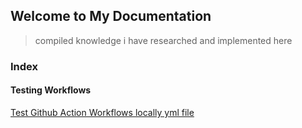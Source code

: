 ## Welcome to My Documentation 
> compiled knowledge i have researched and implemented here




### Index

#### Testing Workflows
[Test Github Action Workflows locally yml file](./intro.md)


